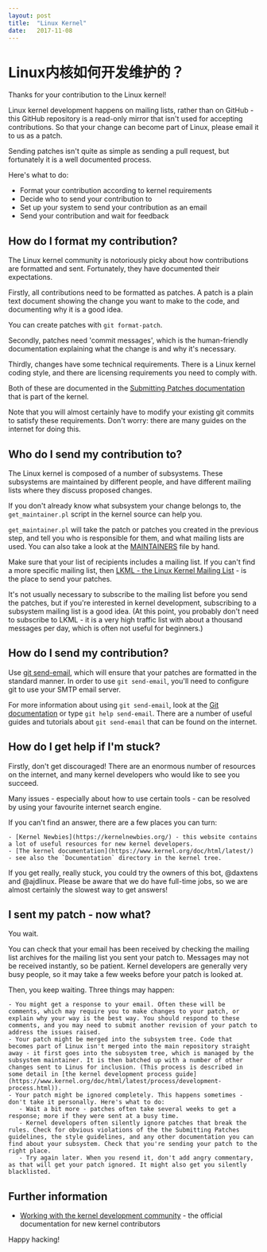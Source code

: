 ```yaml
---
layout: post
title:  "Linux Kernel"
date:   2017-11-08
---
```


# Linux内核如何开发维护的？

Thanks for your contribution to the Linux kernel!

Linux kernel development happens on mailing lists, rather than on GitHub - this GitHub repository is a read-only mirror that isn't used for accepting contributions. So that your change can become part of Linux, please email it to us as a patch.

Sending patches isn't quite as simple as sending a pull request, but fortunately it is a well documented process.

Here's what to do:

 - Format your contribution according to kernel requirements
 - Decide who to send your contribution to
 - Set up your system to send your contribution as an email
 - Send your contribution and wait for feedback

## How do I format my contribution?

The Linux kernel community is notoriously picky about how contributions are formatted and sent. Fortunately, they have documented their expectations.

Firstly, all contributions need to be formatted as patches. A patch is a plain text document showing the change you want to make to the code, and documenting why it is a good idea.

You can create patches with `git format-patch`.

Secondly, patches need 'commit messages', which is the human-friendly documentation explaining what the change is and why it's necessary.

Thirdly, changes have some technical requirements. There is a Linux kernel coding style, and there are licensing requirements you need to comply with.

Both of these are documented in the [Submitting Patches documentation](https://kernel.org/doc/html/latest/process/submitting-patches.html) that is part of the kernel.

Note that you will almost certainly have to modify your existing git commits to satisfy these requirements. Don't worry: there are many guides on the internet for doing this.

## Who do I send my contribution to?

The Linux kernel is composed of a number of subsystems. These subsystems are maintained by different people, and have different mailing lists where they discuss proposed changes.

If you don't already know what subsystem your change belongs to, the `get_maintainer.pl` script in the kernel source can help you.

`get_maintainer.pl` will take the patch or patches you created in the previous step, and tell you who is responsible for them, and what mailing lists are used. You can also take a look at the [MAINTAINERS](https://www.kernel.org/doc/linux/MAINTAINERS) file by hand.

Make sure that your list of recipients includes a mailing list. If you can't find a more specific mailing list, then [LKML - the Linux Kernel Mailing List](http://vger.kernel.org/vger-lists.html#linux-kernel) - is the place to send your patches.

It's not usually necessary to subscribe to the mailing list before you send the patches, but if you're interested in kernel development, subscribing to a subsystem mailing list is a good idea. (At this point, you probably don't need to subscribe to LKML - it is a very high traffic list with about a thousand messages per day, which is often not useful for beginners.)

## How do I send my contribution?

Use [git send-email](https://git-scm.com/docs/git-send-email), which will ensure that your patches are formatted in the standard manner. In order to use `git send-email`, you'll need to configure git to use your SMTP email server.

For more information about using `git send-email`, look at the [Git documentation](https://git-scm.com/docs/git-send-email) or type `git help send-email`. There are a number of useful guides and tutorials about `git send-email` that can be found on the internet.

## How do I get help if I'm stuck?

Firstly, don't get discouraged! There are an enormous number of resources on the internet, and many kernel developers who would like to see you succeed.

Many issues - especially about how to use certain tools - can be resolved by using your favourite internet search engine.

If you can't find an answer, there are a few places you can turn:

    - [Kernel Newbies](https://kernelnewbies.org/) - this website contains a lot of useful resources for new kernel developers.
    - [The kernel documentation](https://www.kernel.org/doc/html/latest/) - see also the `Documentation` directory in the kernel tree.

If you get really, really stuck, you could try the owners of this bot, @daxtens and @ajdlinux. Please be aware that we do have full-time jobs, so we are almost certainly the slowest way to get answers!

## I sent my patch - now what?

You wait.

You can check that your email has been received by checking the mailing list archives for the mailing list you sent your patch to. Messages may not be received instantly, so be patient. Kernel developers are generally very busy people, so it may take a few weeks before your patch is looked at.

Then, you keep waiting. Three things may happen:

    - You might get a response to your email. Often these will be comments, which may require you to make changes to your patch, or explain why your way is the best way. You should respond to these comments, and you may need to submit another revision of your patch to address the issues raised.
    - Your patch might be merged into the subsystem tree. Code that becomes part of Linux isn't merged into the main repository straight away - it first goes into the subsystem tree, which is managed by the subsystem maintainer. It is then batched up with a number of other changes sent to Linus for inclusion. (This process is described in some detail in [the kernel development process guide](https://www.kernel.org/doc/html/latest/process/development-process.html)).
    - Your patch might be ignored completely. This happens sometimes - don't take it personally. Here's what to do:
       - Wait a bit more - patches often take several weeks to get a response; more if they were sent at a busy time.
       - Kernel developers often silently ignore patches that break the rules. Check for obvious violations of the the Submitting Patches guidelines, the style guidelines, and any other documentation you can find about your subsystem. Check that you're sending your patch to the right place.
       - Try again later. When you resend it, don't add angry commentary, as that will get your patch ignored. It might also get you silently blacklisted.

## Further information

 - [Working with the kernel development community](https://www.kernel.org/doc/html/latest/process/index.html) - the official documentation for new kernel contributors

Happy hacking!




